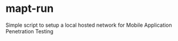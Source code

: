 # mapt-run
Simple script to setup a local hosted network for Mobile Application Penetration Testing
